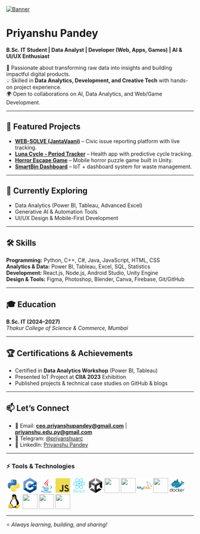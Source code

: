 [![Banner](https://img.shields.io/badge/Data%20Analytics%20|%20IT%20Student%20|%20Developer-1F4E79?style=for-the-badge&logo=google&logoColor=white)](https://github.com/priyanshuarc)

# Priyanshu Pandey  
**B.Sc. IT Student | Data Analyst | Developer (Web, Apps, Games) | AI & UI/UX Enthusiast**  

🎯 Passionate about transforming raw data into insights and building impactful digital products.  
💡 Skilled in **Data Analytics, Development, and Creative Tech** with hands-on project experience.  
🌍 Open to collaborations on AI, Data Analytics, and Web/Game Development.  

---

## 🔭 Featured Projects  
- [**WEB-SOLVE (JantaVaani)**](https://github.com/priyanshuarc/WEB-SOLVE) – Civic issue reporting platform with live tracking.  
- [**Luna Cycle - Period Tracker**](https://github.com/priyanshuarc/Period-Tracker) – Health app with predictive cycle tracking.  
- [**Horror Escape Game**](https://github.com/priyanshuarc/HorrorGame) – Mobile horror puzzle game built in Unity.  
- [**SmartBin Dashboard**](https://github.com/priyanshuarc) – IoT + dashboard system for waste management.  

---

## 🌱 Currently Exploring  
- Data Analytics (Power BI, Tableau, Advanced Excel)  
- Generative AI & Automation Tools  
- UI/UX Design & Mobile-First Development  

---

## 🛠 Skills  
**Programming:** Python, C++, C#, Java, JavaScript, HTML, CSS  
**Analytics & Data:** Power BI, Tableau, Excel, SQL, Statistics  
**Development:** React.js, Node.js, Android Studio, Unity Engine  
**Design & Tools:** Figma, Photoshop, Blender, Canva, Firebase, Git/GitHub  

---

## 🎓 Education  
**B.Sc. IT (2024–2027)**  
*Thakur College of Science & Commerce, Mumbai*  

---

## 🏆 Certifications & Achievements  
- Certified in **Data Analytics Workshop** (Power BI, Tableau)  
- Presented IoT Project at **CIIA 2023** Exhibition  
- Published projects & technical case studies on GitHub & blogs  

---

## 📫 Let’s Connect  
- 📧 Email: **ceo.priyanshupandey@gmail.com** | **priyanshu.edu.py@gmail.com**  
- 💬 Telegram: [@priyanshuarc](https://t.me/priyanshuarc)  
- 💼 LinkedIn: [Priyanshu Pandey](https://linkedin.com/in/priyanshuarc)  

---

### ⚡ Tools & Technologies  
<p align="left">
<img src="https://raw.githubusercontent.com/devicons/devicon/master/icons/python/python-original.svg" width="40" height="40"/> 
<img src="https://raw.githubusercontent.com/devicons/devicon/master/icons/cplusplus/cplusplus-original.svg" width="40" height="40"/>
<img src="https://raw.githubusercontent.com/devicons/devicon/master/icons/java/java-original.svg" width="40" height="40"/>
<img src="https://raw.githubusercontent.com/devicons/devicon/master/icons/javascript/javascript-original.svg" width="40" height="40"/>
<img src="https://raw.githubusercontent.com/devicons/devicon/master/icons/react/react-original-wordmark.svg" width="40" height="40"/>
<img src="https://raw.githubusercontent.com/devicons/devicon/master/icons/unity/unity-original.svg" width="40" height="40"/>
<img src="https://www.vectorlogo.zone/logos/pytorch/pytorch-icon.svg" width="40" height="40"/>
<img src="https://www.vectorlogo.zone/logos/tensorflow/tensorflow-icon.svg" width="40" height="40"/>
<img src="https://raw.githubusercontent.com/devicons/devicon/master/icons/mysql/mysql-original-wordmark.svg" width="40" height="40"/>
<img src="https://www.vectorlogo.zone/logos/postgresql/postgresql-icon.svg" width="40" height="40"/>
<img src="https://raw.githubusercontent.com/devicons/devicon/master/icons/docker/docker-original-wordmark.svg" width="40" height="40"/>
<img src="https://raw.githubusercontent.com/devicons/devicon/master/icons/linux/linux-original.svg" width="40" height="40"/>
<img src="https://www.vectorlogo.zone/logos/figma/figma-icon.svg" width="40" height="40"/>
<img src="https://www.vectorlogo.zone/logos/firebase/firebase-icon.svg" width="40" height="40"/>
<img src="https://www.vectorlogo.zone/logos/git-scm/git-scm-icon.svg" width="40" height="40"/>
</p>

---

⭐️ *Always learning, building, and sharing!*  
